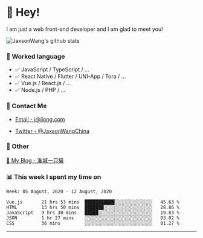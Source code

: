 # 👋 Hey!

I am just a web front-end developer and I am glad to meet you!

![JaxsonWang's github stats](https://github-readme-stats.vercel.app/api?username=JaxsonWang&&show_icons=true&&title_color=1abc9c&&icon_color=1abc9c)


### 📝 Worked language

- ✅ JavaScript / TypeScript / ...
- ✅ React Native / Flutter / UNI-App / Tora / ...
- ✅ Vue.js / React.js / ...
- ✅ Node.js / PHP / ...

### 📮 Contact Me

- [Email - i@iiong.com](mailto:i@iiong.com)

- [Twitter - @JaxsonWangChina](https://twitter.com/JaxsonWangChina)

### 🤪 Other

[📌 My Blog - 淮城一只猫](https://iiong.com)

### 📊 This week I spent my time on

<!--START_SECTION:waka-->
```text
Week: 05 August, 2020 - 12 August, 2020

Vue.js       21 hrs 53 mins  ███████████░░░░░░░░░░░░░░   45.63 % 
HTML         13 hrs 50 mins  ███████░░░░░░░░░░░░░░░░░░   28.86 % 
JavaScript   9 hrs 30 mins   █████░░░░░░░░░░░░░░░░░░░░   19.83 % 
JSON         1 hr 27 mins    ░░░░░░░░░░░░░░░░░░░░░░░░░   03.02 % 
CSS          36 mins         ░░░░░░░░░░░░░░░░░░░░░░░░░   01.27 %
```
<!--END_SECTION:waka-->

---
